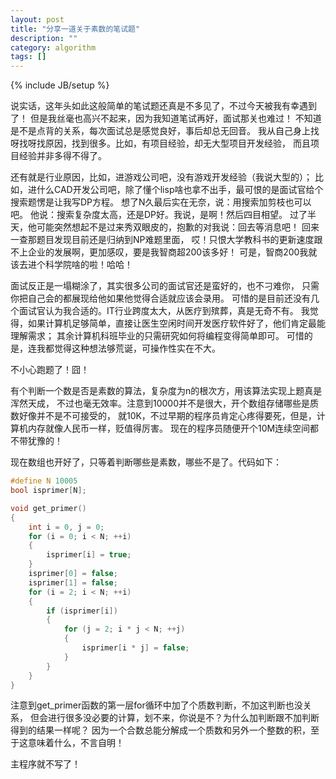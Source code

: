 ```yaml
---
layout: post
title: "分享一道关于素数的笔试题"
description: ""
category: algorithm
tags: []
---
```

{% include JB/setup %}

说实话，这年头如此这般简单的笔试题还真是不多见了，不过今天被我有幸遇到了！
但是我丝毫也高兴不起来，因为我知道笔试再好，面试那关也难过！
不知道是不是点背的关系，每次面试总是感觉良好，事后却总无回音。
我从自己身上找呀找呀找原因，找到很多。比如，有项目经验，却无大型项目开发经验，
而且项目经验并非多得不得了。

还有就是行业原因，比如，进游戏公司吧，没有游戏开发经验（我说大型的）；
比如，进什么CAD开发公司吧，除了懂个lisp啥也拿不出手，最可恨的是面试官给个搜索题愣是让我写DP方程。
想了N久最后实在无奈，说：用搜索加剪枝也可以吧。
他说：搜索复杂度太高，还是DP好。我说，是啊！然后四目相望。
过了半天，他可能突然想起不是过来秀双眼皮的，抱歉的对我说：回去等消息吧！
回来一查那题目发现目前还是归纳到NP难题里面，
哎！只恨大学教科书的更新速度跟不上企业的发展啊，更加感叹，要是我智商超200该多好！
可是，智商200我就该去进个科学院啥的啦！哈哈！

面试反正是一塌糊涂了，其实很多公司的面试官还是蛮好的，也不刁难你，
只需你把自己会的都展现给他如果他觉得合适就应该会录用。
可惜的是目前还没有几个面试官认为我合适的。IT行业跨度太大，从医疗到殡葬，真是无奇不有。
我觉得，如果计算机足够简单，直接让医生空闲时间开发医疗软件好了，他们肯定最能理解需求；
其余计算机科班毕业的只需研究如何将编程变得简单即可。
可惜的是，连我都觉得这种想法够荒诞，可操作性实在不大。

不小心跑题了！囧！

有个判断一个数是否是素数的算法，复杂度为n的根次方，用该算法实现上题真是浑然天成，
不过也毫无效率。注意到10000并不是很大，开个数组存储哪些是质数好像并不是不可接受的，
就10K，不过早期的程序员肯定心疼得要死，但是，计算机内存就像人民币一样，贬值得厉害。
现在的程序员随便开个10M连续空间都不带犹豫的！

现在数组也开好了，只等着判断哪些是素数，哪些不是了。代码如下：

``` c++
#define N 10005
bool isprimer[N];

void get_primer()
{
    int i = 0, j = 0;
    for (i = 0; i < N; ++i)
    {
        isprimer[i] = true;
    }
    isprimer[0] = false;
    isprimer[1] = false;
    for (i = 2; i < N; ++i)
    {
        if (isprimer[i])
        {
            for (j = 2; i * j < N; ++j)
            {
                isprimer[i * j] = false;
            }
        }
    }
}
```

注意到get_primer函数的第一层for循环中加了个质数判断，不加这判断也没关系，
但会进行很多没必要的计算，划不来，你说是不？为什么加判断跟不加判断得到的结果一样呢？
因为一个合数总能分解成一个质数和另外一个整数的积，至于这意味着什么，不言自明！

主程序就不写了！
